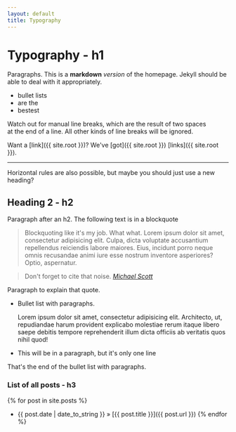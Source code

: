 ```yaml
---
layout: default
title: Typography
---
```


# Typography - h1

Paragraphs. This is a **markdown** *version* of the homepage. Jekyll should be able to deal with it appropriately.

- bullet lists
- are the
- bestest

Watch out for manual line breaks, which are the result of two spaces  
at the end of a line.
All other kinds of line breaks will be ignored.

Want a [link]({{ site.root }})? We've [got]({{ site.root }}) [links]({{ site.root }}).

---

Horizontal rules are also possible, but maybe you should just use a new heading?

## Heading 2 - h2

Paragraph after an h2. The following text is in a blockquote

> Blockquoting like it's my job. What what. Lorem ipsum dolor sit amet, consectetur adipisicing elit. Culpa, dicta voluptate accusantium repellendus reiciendis labore maiores. Eius, incidunt porro neque omnis recusandae animi iure esse nostrum inventore asperiores? Optio, aspernatur.

> Don't forget to cite that noise. <cite>[Michael Scott][1]</cite>

Paragraph to explain that quote.

- Bullet list with paragraphs.

    Lorem ipsum dolor sit amet, consectetur adipisicing elit. Architecto, ut, repudiandae harum provident explicabo molestiae rerum itaque libero saepe debitis tempore reprehenderit illum dicta officiis ab veritatis quos nihil quod!

- This will be in a paragraph, but it's only one line

That's the end of the bullet list with paragraphs.

### List of all posts - h3
{% for post in site.posts %}
- {{ post.date | date_to_string }} &raquo; [{{ post.title }}]({{ post.url }})
{% endfor %}

[1]:http://www.google.com/ "Michael Scott" 
